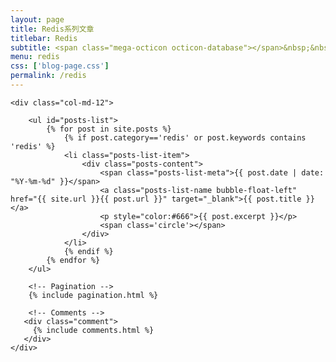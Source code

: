 ```yaml
---
layout: page
title: Redis系列文章
titlebar: Redis
subtitle: <span class="mega-octicon octicon-database"></span>&nbsp;&nbsp; 守 - 破 - 离
menu: redis
css: ['blog-page.css']
permalink: /redis
---
```


<div class="row">

    <div class="col-md-12">

        <ul id="posts-list">
            {% for post in site.posts %}
                {% if post.category=='redis' or post.keywords contains 'redis' %}
                <li class="posts-list-item">
                    <div class="posts-content">
                        <span class="posts-list-meta">{{ post.date | date: "%Y-%m-%d" }}</span>
                        <a class="posts-list-name bubble-float-left" href="{{ site.url }}{{ post.url }}" target="_blank">{{ post.title }}</a>
                        <p style="color:#666">{{ post.excerpt }}</p>
                        <span class='circle'></span>
                    </div>
                </li>
                {% endif %}
            {% endfor %}
        </ul> 

        <!-- Pagination -->
        {% include pagination.html %}

        <!-- Comments -->
       <div class="comment">
         {% include comments.html %}
       </div>
    </div>

</div>
<script>
    $(document).ready(function(){

        // Enable bootstrap tooltip
        $("body").tooltip({ selector: '[data-toggle=tooltip]' });

    });
</script>